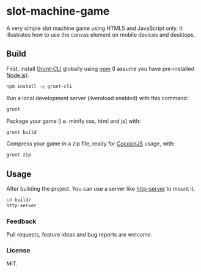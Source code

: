 # slot-machine-game

A very simple slot machine game using HTML5 and JavaScript only. It illustrates how to use the canvas element on mobile devices and desktops.

## Build

First, install [Grunt-CLI](http://gruntjs.com/) globally using [npm](https://www.npmjs.com/) (I assume you have pre-installed [Node.js](https://nodejs.org/)).

```bash
npm install -g grunt-cli
```

Run a local development server (livereload enabled) with this command:

```bash
grunt
```

Package your game (i.e. minify css, html and js) with:

```bash
grunt build
```

Compress your game in a zip file, ready for [CocoonJS](https://www.ludei.com/cocoonjs/) usage, with:

```bash
grunt zip
```

## Usage

After building the project. You can use a server like [http-server](https://github.com/indexzero/http-server) to mount it.

```bash
cd build/
http-server
```

### Feedback

Pull requests, feature ideas and bug reports are welcome.

### License

MIT.
